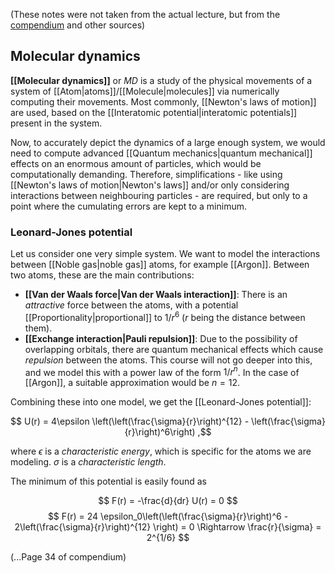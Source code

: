 (These notes were not taken from the actual lecture, but from the [compendium](https://www.uio.no/studier/emner/matnat/fys/FYS2160/h20/Compendium/stat_thermal_phys_python.pdf) and other sources)

## Molecular dynamics

**[[Molecular dynamics]]** or *MD* is  a study of the physical movements of a system of [[Atom|atoms]]/[[Molecule|molecules]] via numerically computing their movements. Most commonly, [[Newton's laws of motion]] are used, based on the [[Interatomic potential|interatomic potentials]] present in the system. 

Now, to accurately depict the dynamics of a large enough system, we would need to compute advanced [[Quantum mechanics|quantum mechanical]] effects on an enormous amount of particles, which would be computationally demanding. Therefore, simplifications - like using [[Newton's laws of motion|Newton's laws]] and/or only considering interactions between neighbouring particles - are required, but only to a point where the cumulating errors are kept to a minimum. 

### Leonard-Jones potential

Let us consider one very simple system. We want to model the interactions between [[Noble gas|noble gas]] atoms, for example [[Argon]]. Between two atoms, these are the main contributions:

- **[[Van der Waals force|Van der Waals interaction]]**: There is an *attractive* force between the atoms, with a potential [[Proportionality|proportional]] to $1/r^6$ ($r$ being the distance between them). 
- **[[Exchange interaction|Pauli repulsion]]**: Due to the possibility of overlapping orbitals, there are quantum mechanical effects which cause *repulsion* between the atoms. This course will not go deeper into this, and we model this with a power law of the form $1/r^n$. In the case of [[Argon]], a suitable approximation would be $n = 12$.

Combining these into one model, we get the [[Leonard-Jones potential]]:

$$ U(r) = 4\epsilon \left(\left(\frac{\sigma}{r}\right)^{12} - \left(\frac{\sigma}{r}\right)^6\right) ,$$

where $\epsilon$ is a *characteristic energy*, which is specific for the atoms we are modeling. $\sigma$ is a *characteristic length*.

The minimum of this potential is easily found as

$$ F(r) = -\frac{d}{dr} U(r) = 0 $$
$$ F(r) = 24 \epsilon_0\left(\left(\frac{\sigma}{r}\right)^6 - 2\left(\frac{\sigma}{r}\right)^{12} \right) = 0 \Rightarrow \frac{r}{\sigma} = 2^{1/6} $$

(...Page 34 of compendium)